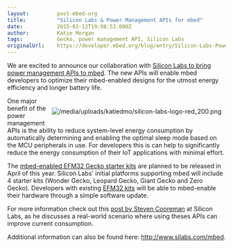 ```yaml
---
layout:         post-mbed-org
title:          "Silicon Labs & Power Management APIs for mbed"
date:           2015-03-12T19:08:53.000Z
author:         Katie Morgan
tags:           Gecko, power management API, Silicon Labs
originalUrl:    https://developer.mbed.org/blog/entry/Silicon-Labs-Power-Management-APIs/
---
```


<p>
  We are excited to announce our collaboration with <a href=
  "http://news.silabs.com/press-release/product-news/silicon-labs-and-arm-collaborate-drive-future-low-power-arm-mbed-iot-devi"
  rel="nofollow">Silicon Labs to bring power management APIs to
  mbed</a>. The new APIs will enable mbed developers to optimize
  their mbed-enabled designs for the utmost energy efficiency and
  longer battery life.
</p>
<div style="padding: 10px; float:right">
  <p>
    <img src=
    "https://developer.mbed.org/media/uploads/katiedmo/silicon-labs-logo-red_200.png"
    alt="/media/uploads/katiedmo/silicon-labs-logo-red_200.png"
    title="/media/uploads/katiedmo/silicon-labs-logo-red_200.png">
  </p>
</div>
<p>
  One major benefit of the power management APIs is the ability to
  reduce system-level energy consumption by automatically
  determining and enabling the optimal sleep mode based on the MCU
  peripherals in use. For developers this is can help to
  significantly reduce the energy consumption of their IoT
  applications with minimal effort.
</p>
<p>
  The <a href=
  "http://developer.mbed.org/platforms/?tvend=20">mbed-enabled
  EFM32 Gecko starter kits</a> are planned to be released in April
  of this year. Silicon Labs’ initial platforms supporting mbed
  will include 4 starter kits (Wonder Gecko, Leopard Gecko, Giant
  Gecko and Zero Gecko). Developers with existing <a href=
  "http://www.silabs.com/products/mcu/32-bit/Pages/32-bit-microcontrollers.aspx"
  rel="nofollow">EFM32 kits</a> will be able to mbed-enable their
  hardware through a simple software update.
</p>
<p>
  For more information check out this <a href=
  "http://community.arm.com/groups/internet-of-things/blog/2015/03/12/reducing-power-consumption-with-the-arm-mbed-low-power-apis-and-efm32-mcus"
  rel="nofollow">post by Steven Cooreman</a> at Silicon Labs, as he
  discusses a real-world scenario where using theses APIs can
  improve current consumption.
</p>
<p>
  Additional information can also be found here: <a href=
  "http://www.silabs.com/mbed" rel=
  "nofollow">http://www.silabs.com/mbed</a>.
</p>

